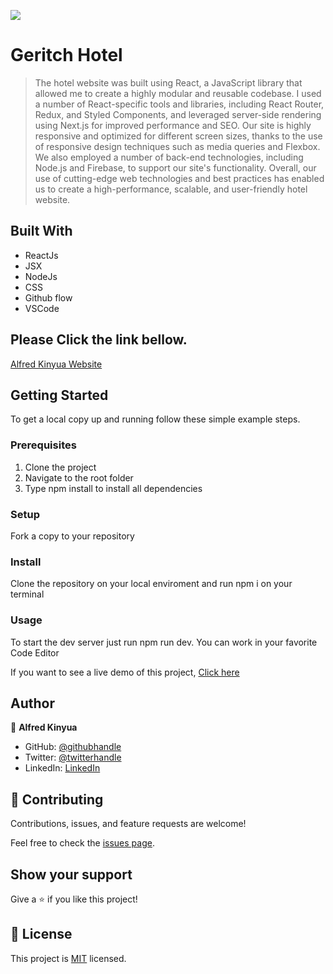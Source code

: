 ![](https://img.shields.io/badge/Microverse-blueviolet)

# Geritch Hotel

> The hotel website was built using React, a JavaScript library that allowed me to create a highly modular and reusable codebase. I used a number of React-specific tools and libraries, including React Router, Redux, and Styled Components, and leveraged server-side rendering using Next.js for improved performance and SEO. Our site is highly responsive and optimized for different screen sizes, thanks to the use of responsive design techniques such as media queries and Flexbox. We also employed a number of back-end technologies, including Node.js and Firebase, to support our site's functionality. Overall, our use of cutting-edge web technologies and best practices has enabled us to create a high-performance, scalable, and user-friendly hotel website.

## Built With

- ReactJs
- JSX
- NodeJs
- CSS
- Github flow
- VSCode

## Please Click the link bellow.

[Alfred Kinyua Website](https://alfred-kinyua.github.io/Mobile-portfolio./)

## Getting Started

To get a local copy up and running follow these simple example steps.

### Prerequisites

1. Clone the project
2. Navigate to the root folder
3. Type npm install to install all dependencies

### Setup

Fork a copy to your repository

### Install

Clone the repository on your local enviroment and run npm i on your terminal

### Usage

To start the dev server just run npm run dev. You can work in your favorite Code Editor

If you want to see a live demo of this project, [Click here](https://alfred-kinyua.github.io/Mobile-portfolio./)

## Author

👤 **Alfred Kinyua**

- GitHub: [@githubhandle](https://github.com/Alfred-KInyua)
- Twitter: [@twitterhandle](https://twitter.com/alfkinyua)
- LinkedIn: [LinkedIn](https://www.linkedin.com/in/alfred-kinyua/)

## 🤝 Contributing

Contributions, issues, and feature requests are welcome!

Feel free to check the [issues page](https://github.com/Alfred-KInyua/Mobile-portfolio./issues).

## Show your support

Give a ⭐️ if you like this project!

## 📝 License

This project is [MIT](./MIT.md) licensed.
